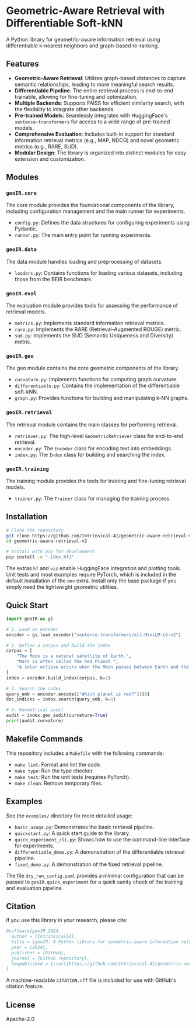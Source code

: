 # Geometric-Aware Retrieval with Differentiable Soft-kNN

A Python library for geometric-aware information retrieval using differentiable k-nearest neighbors and graph-based re-ranking.

## Features

- **Geometric-Aware Retrieval**: Utilizes graph-based distances to capture semantic relationships, leading to more meaningful search results.
- **Differentiable Pipeline**: The entire retrieval process is end-to-end trainable, allowing for fine-tuning and optimization.
- **Multiple Backends**: Supports FAISS for efficient similarity search, with the flexibility to integrate other backends.
- **Pre-trained Models**: Seamlessly integrates with HuggingFace's `sentence-transformers` for access to a wide range of pre-trained models.
- **Comprehensive Evaluation**: Includes built-in support for standard information retrieval metrics (e.g., MAP, NDCG) and novel geometric metrics (e.g., RARE, SUD).
- **Modular Design**: The library is organized into distinct modules for easy extension and customization.

## Modules

### `geoIR.core`

The core module provides the foundational components of the library, including configuration management and the main runner for experiments.

- `config.py`: Defines the data structures for configuring experiments using Pydantic.
- `runner.py`: The main entry point for running experiments.

### `geoIR.data`

The data module handles loading and preprocessing of datasets.

- `loaders.py`: Contains functions for loading various datasets, including those from the BEIR benchmark.

### `geoIR.eval`

The evaluation module provides tools for assessing the performance of retrieval models.

- `metrics.py`: Implements standard information retrieval metrics.
- `rare.py`: Implements the RARE (Retrieval-Augmented ROUGE) metric.
- `sud.py`: Implements the SUD (Semantic Uniqueness and Diversity) metric.

### `geoIR.geo`

The geo module contains the core geometric components of the library.

- `curvature.py`: Implements functions for computing graph curvature.
- `differentiable.py`: Contains the implementation of the differentiable soft-kNN.
- `graph.py`: Provides functions for building and manipulating k-NN graphs.

### `geoIR.retrieval`

The retrieval module contains the main classes for performing retrieval.

- `retriever.py`: The high-level `GeometricRetriever` class for end-to-end retrieval.
- `encoder.py`: The `Encoder` class for encoding text into embeddings.
- `index.py`: The `Index` class for building and searching the index.

### `geoIR.training`

The training module provides the tools for training and fine-tuning retrieval models.

- `trainer.py`: The `Trainer` class for managing the training process.

## Installation

```bash
# Clone the repository
git clone https://github.com/Intrinsical-AI/geometric-aware-retrieval-v2.git
cd geometric-aware-retrieval-v2

# Install with pip for development
pip install -e ".[dev,hf]"
```

The extras `hf` and `viz` enable HuggingFace integration and plotting tools.
Unit tests and most examples require PyTorch, which is included in the default
installation of the `dev` extra. Install only the base package if you simply
need the lightweight geometric utilities.

## Quick Start

```python
import geoIR as gi

# 1. Load an encoder
encoder = gi.load_encoder("sentence-transformers/all-MiniLM-L6-v2")

# 2. Define a corpus and build the index
corpus = [
    "The Moon is a natural satellite of Earth.",
    "Mars is often called the Red Planet.",
    "A solar eclipse occurs when the Moon passes between Earth and the Sun.",
]
index = encoder.build_index(corpus, k=2)

# 3. Search the index
query_emb = encoder.encode(["Which planet is red?"])[0]
doc_indices = index.search(query_emb, k=1)

# 4. Geometrical audit
audit = index.geo_audit(curvature=True)
print(audit.curvature)

```

## Makefile Commands

This repository includes a `Makefile` with the following commands:

- `make lint`: Format and lint the code.
- `make type`: Run the type checker.
- `make test`: Run the unit tests (requires PyTorch).
- `make clean`: Remove temporary files.

## Examples

See the `examples/` directory for more detailed usage:

- `basic_usage.py`: Demonstrates the basic retrieval pipeline.
- `quickstart.py`: A quick start guide to the library.
- `quick_experiment_cli.py`: Shows how to use the command-line interface for experiments.
- `differentiable_demo.py`: A demonstration of the differentiable retrieval pipeline.
- `fixed_demo.py`: A demonstration of the fixed retrieval pipeline.

The file `dry_run_config.yaml` provides a minimal configuration that can be
passed to `geoIR.quick_experiment` for a quick sanity check of the training and
evaluation pipeline.

## Citation

If you use this library in your research, please cite:

```bibtex
@software{geoIR_2024,
  author = {IntrinsicalAI},
  title = {geoIR: A Python library for geometric-aware information retrieval},
  year = {2024},
  publisher = {GitHub},
  journal = {GitHub repository},
  howpublished = {\\url{https://github.com/Intrinsical-AI/geometric-aware-retrieval-v2}}
}
```

A machine-readable `CITATION.cff` file is included for use with GitHub's
citation feature.

## License

Apache-2.0
